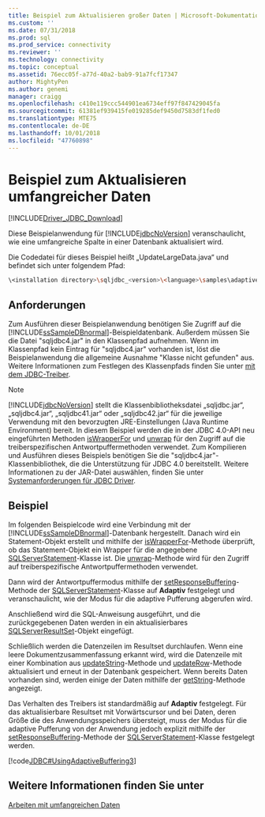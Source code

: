```yaml
---
title: Beispiel zum Aktualisieren großer Daten | Microsoft-Dokumentation
ms.custom: ''
ms.date: 07/31/2018
ms.prod: sql
ms.prod_service: connectivity
ms.reviewer: ''
ms.technology: connectivity
ms.topic: conceptual
ms.assetid: 76ecc05f-a77d-40a2-bab9-91a7fcf17347
author: MightyPen
ms.author: genemi
manager: craigg
ms.openlocfilehash: c410e119ccc544901ea6734eff97f847429045fa
ms.sourcegitcommit: 61381ef939415fe019285def9450d7583df1fed0
ms.translationtype: MTE75
ms.contentlocale: de-DE
ms.lasthandoff: 10/01/2018
ms.locfileid: "47760898"
---
```

# <a name="updating-large-data-sample"></a>Beispiel zum Aktualisieren umfangreicher Daten

[!INCLUDE[Driver_JDBC_Download](../../includes/driver_jdbc_download.md)]

Diese Beispielanwendung für [!INCLUDE[jdbcNoVersion](../../includes/jdbcnoversion_md.md)] veranschaulicht, wie eine umfangreiche Spalte in einer Datenbank aktualisiert wird.

Die Codedatei für dieses Beispiel heißt „UpdateLargeData.java“ und befindet sich unter folgendem Pfad:

```bash
\<installation directory>\sqljdbc_<version>\<language>\samples\adaptive
```

## <a name="requirements"></a>Anforderungen

Zum Ausführen dieser Beispielanwendung benötigen Sie Zugriff auf die [!INCLUDE[ssSampleDBnormal](../../includes/sssampledbnormal_md.md)]-Beispieldatenbank. Außerdem müssen Sie die Datei "sqljdbc4.jar" in den Klassenpfad aufnehmen. Wenn im Klassenpfad kein Eintrag für "sqljdbc4.jar" vorhanden ist, löst die Beispielanwendung die allgemeine Ausnahme "Klasse nicht gefunden" aus. Weitere Informationen zum Festlegen des Klassenpfads finden Sie unter [mit dem JDBC-Treiber](../../connect/jdbc/using-the-jdbc-driver.md).

> [!NOTE]  
> [!INCLUDE[jdbcNoVersion](../../includes/jdbcnoversion_md.md)] stellt die Klassenbibliotheksdatei „sqljdbc.jar“, „sqljdbc4.jar“, „sqljdbc41.jar“ oder „sqljdbc42.jar“ für die jeweilige Verwendung mit den bevorzugten JRE-Einstellungen (Java Runtime Environment) bereit. In diesem Beispiel werden die in der JDBC 4.0-API neu eingeführten Methoden [isWrapperFor](../../connect/jdbc/reference/iswrapperfor-method-sqlserverstatement.md) und [unwrap](../../connect/jdbc/reference/unwrap-method-sqlserverstatement.md) für den Zugriff auf die treiberspezifischen Antwortpuffermethoden verwendet. Zum Kompilieren und Ausführen dieses Beispiels benötigen Sie die "sqljdbc4.jar"-Klassenbibliothek, die die Unterstützung für JDBC 4.0 bereitstellt. Weitere Informationen zu der JAR-Datei auswählen, finden Sie unter [Systemanforderungen für JDBC Driver](../../connect/jdbc/system-requirements-for-the-jdbc-driver.md).

## <a name="example"></a>Beispiel

Im folgenden Beispielcode wird eine Verbindung mit der [!INCLUDE[ssSampleDBnormal](../../includes/sssampledbnormal_md.md)]-Datenbank hergestellt. Danach wird ein Statement-Objekt erstellt und mithilfe der [isWrapperFor](../../connect/jdbc/reference/iswrapperfor-method-sqlserverstatement.md)-Methode überprüft, ob das Statement-Objekt ein Wrapper für die angegebene [SQLServerStatement](../../connect/jdbc/reference/sqlserverstatement-class.md)-Klasse ist. Die [unwrap](../../connect/jdbc/reference/unwrap-method-sqlserverstatement.md)-Methode wird für den Zugriff auf treiberspezifische Antwortpuffermethoden verwendet.

Dann wird der Antwortpuffermodus mithilfe der [setResponseBuffering](../../connect/jdbc/reference/setresponsebuffering-method-sqlserverstatement.md)-Methode der [SQLServerStatement](../../connect/jdbc/reference/sqlserverstatement-class.md)-Klasse auf **Adaptiv** festgelegt und veranschaulicht, wie der Modus für die adaptive Pufferung abgerufen wird.

Anschließend wird die SQL-Anweisung ausgeführt, und die zurückgegebenen Daten werden in ein aktualisierbares [SQLServerResultSet](../../connect/jdbc/reference/sqlserverresultset-class.md)-Objekt eingefügt.

Schließlich werden die Datenzeilen im Resultset durchlaufen. Wenn eine leere Dokumentzusammenfassung erkannt wird, wird die Datenzeile mit einer Kombination aus [updateString](../../connect/jdbc/reference/updatestring-method-sqlserverresultset.md)-Methode und [updateRow](../../connect/jdbc/reference/updaterow-method-sqlserverresultset.md)-Methode aktualisiert und erneut in der Datenbank gespeichert. Wenn bereits Daten vorhanden sind, werden einige der Daten mithilfe der [getString](../../connect/jdbc/reference/getstring-method-sqlserverresultset.md)-Methode angezeigt.

Das Verhalten des Treibers ist standardmäßig auf **Adaptiv** festgelegt. Für das aktualisierbare Resultset mit Vorwärtscursor und bei Daten, deren Größe die des Anwendungsspeichers übersteigt, muss der Modus für die adaptive Pufferung von der Anwendung jedoch explizit mithilfe der [setResponseBuffering](../../connect/jdbc/reference/setresponsebuffering-method-sqlserverstatement.md)-Methode der [SQLServerStatement](../../connect/jdbc/reference/sqlserverstatement-class.md)-Klasse festgelegt werden.

[!code[JDBC#UsingAdaptiveBuffering3](../../connect/jdbc/codesnippet/Java/updating-large-data-sample_1.java)]

## <a name="see-also"></a>Weitere Informationen finden Sie unter

[Arbeiten mit umfangreichen Daten](../../connect/jdbc/working-with-large-data.md)
